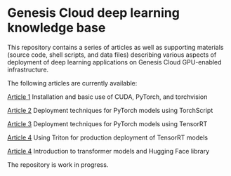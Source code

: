 
# Genesis Cloud deep learning knowledge base

This repository contains a series of articles as well as supporting materials
(source code, shell scripts, and data files) describing various aspects of
deployment of deep learning applications on Genesis Cloud GPU-enabled
infrastructure.

The following articles are currently available:

[Article 1](https://github.com/lxgo/genesis-kbase/blob/main/art01.md)
Installation and basic use of CUDA, PyTorch, and torchvision

[Article 2](https://github.com/lxgo/genesis-kbase/blob/main/art02.md)
Deployment techniques for PyTorch models using TorchScript

[Article 3](https://github.com/lxgo/genesis-kbase/blob/main/art03.md)
Deployment techniques for PyTorch models using TensorRT

[Article 4](https://github.com/lxgo/genesis-kbase/blob/main/art04.md)
Using Triton for production deployment of TensorRT models

[Article 4](https://github.com/lxgo/genesis-kbase/blob/main/art05.md) Introduction to transformer models and Hugging Face library

The repository is work in progress.

